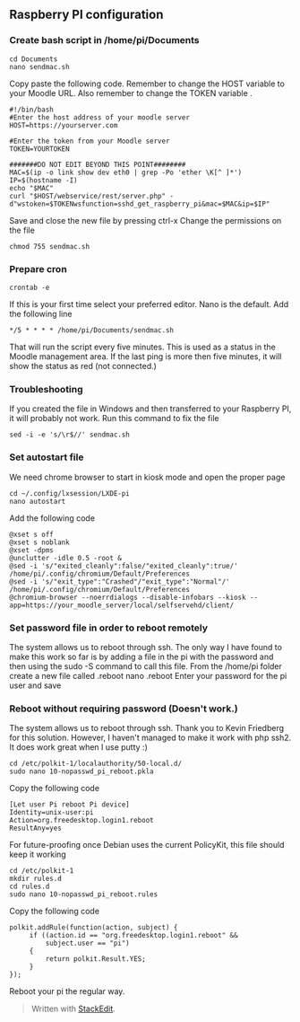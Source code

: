 

## Raspberry PI configuration

### Create bash script in /home/pi/Documents

    cd Documents
    nano sendmac.sh
Copy paste the following code. Remember to change the HOST variable to your Moodle URL. Also remember to change the TOKEN variable .

    #!/bin/bash
    #Enter the host address of your moodle server
    HOST=https://yourserver.com
    
    #Enter the token from your Moodle server
    TOKEN=YOURTOKEN
    
    #######DO NOT EDIT BEYOND THIS POINT########
    MAC=$(ip -o link show dev eth0 | grep -Po 'ether \K[^ ]*')
    IP=$(hostname -I)
    echo "$MAC"
    curl "$HOST/webservice/rest/server.php" -d"wstoken=$TOKENwsfunction=sshd_get_raspberry_pi&mac=$MAC&ip=$IP"
Save and close the new file by pressing ctrl-x
Change the permissions on the file

    chmod 755 sendmac.sh
### Prepare cron

    crontab -e
If this is your first time select your preferred editor. Nano is the default.
Add the following line

    */5 * * * * /home/pi/Documents/sendmac.sh

That will run the script every five minutes. This is used as a status in the Moodle management area. If the last ping is more then five minutes, it will show the status as red (not connected.)
 

### Troubleshooting
If you created the file in Windows and then transferred to your Raspberry PI, it will probably not work. Run this command to fix the file

    sed -i -e 's/\r$//' sendmac.sh

### Set autostart file
We need chrome browser to start in kiosk mode and open the proper page

    cd ~/.config/lxsession/LXDE-pi
    nano autostart
Add the following code

    @xset s off
    @xset s noblank
    @xset -dpms
    @unclutter -idle 0.5 -root &
    @sed -i 's/"exited_cleanly":false/"exited_cleanly":true/' /home/pi/.config/chromium/Default/Preferences
    @sed -i 's/"exit_type":"Crashed"/"exit_type":"Normal"/' /home/pi/.config/chromium/Default/Preferences
    @chromium-browser --noerrdialogs --disable-infobars --kiosk --app=https://your_moodle_server/local/selfservehd/client/

### Set password file in order to reboot remotely
The system allows us to reboot through ssh. The only way I have found to make this work so far is by adding a file in the pi with the password and then using the sudo -S command to call this file.
From the /home/pi folder create a new file called .reboot
    nano .reboot
    Enter your password for the pi user and save

### Reboot without requiring password (Doesn't work.)
The system allows us to reboot through ssh. 
Thank you to Kevin Friedberg for this solution. However, I haven't managed to make it work with php ssh2. It does work great when I use putty :)

    cd /etc/polkit-1/localauthority/50-local.d/
    sudo nano 10-nopasswd_pi_reboot.pkla
Copy the following code

    [Let user Pi reboot Pi device]
    Identity=unix-user:pi
    Action=org.freedesktop.login1.reboot
    ResultAny=yes

 For future-proofing once Debian uses the current PolicyKit, this file should keep it working
 

    cd /etc/polkit-1
    mkdir rules.d
    cd rules.d
    sudo nano 10-nopasswd_pi_reboot.rules
Copy the following code

    polkit.addRule(function(action, subject) {
         if ((action.id == "org.freedesktop.login1.reboot" &&
             subject.user == "pi")
         {
             return polkit.Result.YES;
         }
    });

Reboot your pi the regular way.


> Written with [StackEdit](https://stackedit.io/).